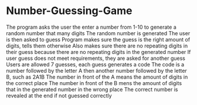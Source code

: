# Number-Guessing-Game
The program asks the user the enter a number from 1-10 to generate a random number that many digits
The random number is generated
The user is then asked to guess
Program makes sure the guess is the right amount of digits, tells them otherwise
Also makes sure there are no repeating digits in their guess because there are no repeating digits in the generated number
If user guess does not meet requirements, they are asked for another guess
Users are allowed 7 guesses, each guess generates a code
The code is a number followed by the letter A then another number followed by the letter B, such as 2A1B
The number in front of the A means the amount of digits in the correct place
The number in front of the B mens the amount of digits that in the generated number in the wrong place
The correct number is revealed at the end if not guessed correctly
